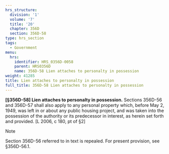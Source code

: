 ```yaml
---
hrs_structure:
  division: '1'
  volume: '7'
  title: '20'
  chapter: 356D
  section: 356D-58
type: hrs_section
tags:
  - Government
menu:
  hrs:
    identifier: HRS_0356D-0058
    parent: HRS0356D
    name: 356D-58 Lien attaches to personalty in possession
weight: 41285
title: Lien attaches to personalty in possession
full_title: 356D-58 Lien attaches to personalty in possession
---
```

**[§356D-58] Lien attaches to personalty in possession.** Sections 356D-56 and 356D-57 shall also apply to any personal property which, before May 2, 1949, was left in or about any public housing project, and was taken into the possession of the authority or its predecessor in interest, as herein set forth and provided. [L 2006, c 180, pt of §2]

Note

Section 356D-56 referred to in text is repealed. For present provision, see §356D-56.1.